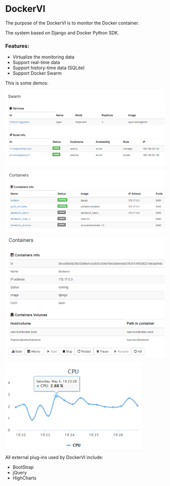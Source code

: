 # DockerVI


The purpose of the DockerVI is to monitor the Docker container.

The system based on Django and Docker Python SDK.

### Features:

* Virtualize the monitoring data
* Support real-time data
* Support history-time data (SQLite)
* Support Docker Swarm

This is some demos:

![demo](./Images/a.png)

![demo](./Images/b.png)

![demo](./Images/c.png)

![demo](./Images/d.png)

All external plug-ins used by DockerVI include:

* BootStrap
* jQuery
* HighCharts
